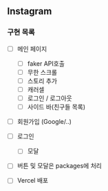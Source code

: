 ## Instagram

### 구현 목록

- [ ] 메인 페이지

  - [ ] faker API호출
  - [ ] 무한 스크롤
  - [ ] 스토리 추가
  - [ ] 캐러셀
  - [ ] 로그인 / 로그아웃
  - [ ] 사이드 바(친구들 목록)

- [ ] 회원가입 (Google/..)
- [ ] 로그인

  - [ ] 모달

- [ ] 버튼 및 모달은 packages에 처리
- [ ] Vercel 배포
